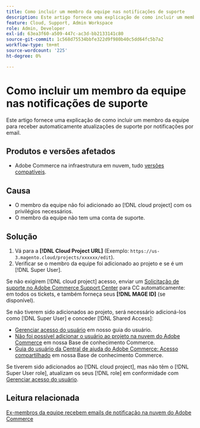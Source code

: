 ```yaml
---
title: Como incluir um membro da equipe nas notificações de suporte
description: Este artigo fornece uma explicação de como incluir um membro da equipe nas notificações de suporte.
feature: Cloud, Support, Admin Workspace
role: Admin, Developer
exl-id: 63ea3f60-a509-447c-ac3d-bb2133141c80
source-git-commit: 1c568d75534bbfe322d9f980b40c5dd64fc5b7a2
workflow-type: tm+mt
source-wordcount: '225'
ht-degree: 0%

---
```


# Como incluir um membro da equipe nas notificações de suporte

Este artigo fornece uma explicação de como incluir um membro da equipe para receber automaticamente atualizações de suporte por notificações por email.

## Produtos e versões afetados

* Adobe Commerce na infraestrutura em nuvem, tudo [versões compatíveis](https://www.adobe.com/content/dam/cc/en/legal/terms/enterprise/pdfs/Adobe-Commerce-Software-Lifecycle-Policy.pdf).

## Causa

* O membro da equipe não foi adicionado ao [!DNL cloud project] com os privilégios necessários.
* O membro da equipe não tem uma conta de suporte.

## Solução

1. Vá para a **[!DNL Cloud Project URL]** (Exemplo: `https://us-3.magento.cloud/projects/xxxxxx/edit`).
1. Verificar se o membro da equipe foi adicionado ao projeto e se é um [!DNL Super User].

Se não exigirem [!DNL cloud project] acesso, enviar um [Solicitação de suporte no Adobe Commerce Support Center](https://experienceleague.adobe.com/docs/commerce-knowledge-base/kb/help-center-guide/magento-help-center-user-guide.html#submit-ticket) para CC automaticamente: em todos os tickets, e também forneça seus **[!DNL MAGE ID]** (se disponível).

Se não tiverem sido adicionados ao projeto, será necessário adicioná-los como [!DNL Super User] e conceder [!DNL Shared Access]:

* [Gerenciar acesso do usuário](https://experienceleague.adobe.com/docs/commerce-cloud-service/user-guide/project/user-access.html) em nosso guia do usuário.
* [Não foi possível adicionar o usuário ao projeto na nuvem do Adobe Commerce](https://experienceleague.adobe.com/docs/commerce-knowledge-base/kb/troubleshooting/miscellaneous/unable-add-user-adobe-commerce-cloud-project.html) em nossa Base de conhecimento Commerce.
* [Guia do usuário da Central de ajuda do Adobe Commerce: Acesso compartilhado](https://experienceleague.adobe.com/docs/commerce-knowledge-base/kb/help-center-guide/magento-help-center-user-guide.html#shared-access) em nossa Base de conhecimento Commerce.

Se tiverem sido adicionados ao [!DNL cloud project], mas não têm o [!DNL Super User role], atualizam os seus [!DNL role] em conformidade com [Gerenciar acesso do usuário](https://experienceleague.adobe.com/docs/commerce-cloud-service/user-guide/project/user-access.html).

## Leitura relacionada

[Ex-membros da equipe recebem emails de notificação na nuvem do Adobe Commerce](https://experienceleague.adobe.com/docs/commerce-knowledge-base/kb/troubleshooting/miscellaneous/former-teammembers-receive-cloud-notification-emails.html)
